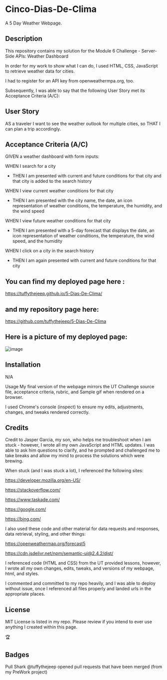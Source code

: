 # Cinco-Dias-De-Clima
A 5 Day Weather Webpage.

## Description
This repository contains my solution for the Module 6 Challenge - Server-Side APIs: Weather Dashboard

In order for my work to show what I can do, I used HTML, CSS, JavaScript to retrieve weather data for cities. 

I had to register for an API key from openweathermpa.org, too.

Subsequently, I was able to say that the following User Story met its Acceptance Criteria (A/C):

## User Story
AS a traveler I want to see the weather outlook for multiple cities, so THAT I can plan a trip accordingly.

## Acceptance Criteria (A/C)

GIVEN a weather dashboard with form inputs:

WHEN I search for a city
- THEN I am presented with current and future conditions for that city and that city is added to the search history

WHEN I view current weather conditions for that city
- THEN I am presented with the city name, the date, an icon representation of weather conditions, the temperature, the humidity, and the wind speed

WHEN I view future weather conditions for that city
- THEN I am presented with a 5-day forecast that displays the date, an icon representation of weather conditions, the temperature, the wind speed, and the humidity

WHEN I click on a city in the search history
- THEN I am again presented with current and future conditions for that city


## You can find my deployed page here :

https://tuffythejeep.github.io/5-Dias-De-Clima/

## and my repository page here:

https://github.com/tuffythejeep/5-Dias-De-Clima

## Here is a picture of my deployed page:

![image](https://github.com/tuffythejeep/5-Dias-De-Clima/assets/167649421/d4b9f8c3-0385-4655-ae2d-a2846e706842)



## Installation
N/A

Usage
My final version of the webpage mirrors the UT Challenge source file, acceptance criteria, rubric, and Sample gif when rendered on a browser.

I used Chrome's console (inspect) to ensure my edits, adjustments, changes, and tweaks rendered correctly.

## Credits
Credit to Jasper Garcia, my son, who helps me troubleshoot when I am stuck - however, I wrote all my own JavaScript and HTML updates. I was able to ask him questions to clarify, and he prompted and challenged me to take breaks and allow my mind to process the solutions which were brewing.

When stuck (and I was stuck a lot), I referenced the following sites:

https://developer.mozilla.org/en-US/

https://stackoverflow.com/

https://www.taskade.com/

https://google.com/

https://bing.com/

I also used these code and other material for data requests and responses, data retrieval, styling, and other things:

https://openweathermap.org/forecast5

https://cdn.jsdelivr.net/npm/semantic-ui@2.4.2/dist/

I referenced code (HTML and CSS) from the UT provided lessons, however, I wrote all my own changes, edits, tweaks, and versions of my webpage, html, and styles.

I commented and committed to my repo heavily, and I was able to deploy without issue, once I referenced all files properly and landed urls in the appropriate places.

## License
MIT License is listed in my repo. Please review if you intend to ever use anything I created within this page.

:trophy:

## Badges
Pull Shark @tuffythejeep opened pull requests that have been merged (from my PreWork project)
